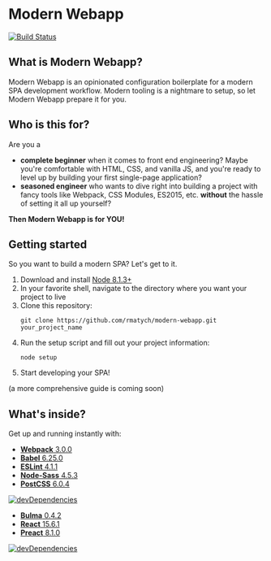 # Modern Webapp
[![Build Status](https://travis-ci.org/rmatych/modern-webapp.svg?branch=master)](https://travis-ci.org/rmatych/modern-webapp)


## What is Modern Webapp?
Modern Webapp is an opinionated configuration boilerplate for a modern SPA development workflow.
Modern tooling is a nightmare to setup, so let Modern Webapp prepare it for you.

## Who is this for?
Are you a
* **complete beginner** when it comes to front end engineering? Maybe you're comfortable with HTML, CSS, and vanilla JS, and you're ready to level up by building your first single-page application?
* **seasoned engineer** who wants to dive right into building a project with fancy tools like Webpack, CSS Modules, ES2015, etc. **without** the hassle of setting it all up yourself?

**Then Modern Webapp is for YOU!**

## Getting started
So you want to build a modern SPA? Let's get to it.

1) Download and install [Node 8.1.3+](https://nodejs.org/en/download/current/)
2) In your favorite shell, navigate to the directory where you want your project to live
3) Clone this repository:
    ~~~~
    git clone https://github.com/rmatych/modern-webapp.git your_project_name
    ~~~~
4) Run the setup script and fill out your project information:
    ~~~~
    node setup
    ~~~~
5) Start developing your SPA!

(a more comprehensive guide is coming soon)

## What's inside?
Get up and running instantly with:

* [**Webpack** 3.0.0](https://webpack.js.org/)
* [**Babel** 6.25.0](https://babeljs.io/)
* [**ESLint** 4.1.1](http://eslint.org/)
* [**Node-Sass** 4.5.3](https://github.com/sass/node-sass)
* [**PostCSS** 6.0.4](http://postcss.org/)

[![devDependencies](https://david-dm.org/rmatych/modern-webapp/dev-status.svg)](https://david-dm.org/rmatych/modern-webapp)
* [**Bulma** 0.4.2](http://bulma.io/)
* [**React** 15.6.1](https://facebook.github.io/react/)
* [**Preact** 8.1.0](https://preactjs.com/)

[![devDependencies](https://david-dm.org/rmatych/modern-webapp/status.svg)](https://david-dm.org/rmatych/modern-webapp?type=dev)
